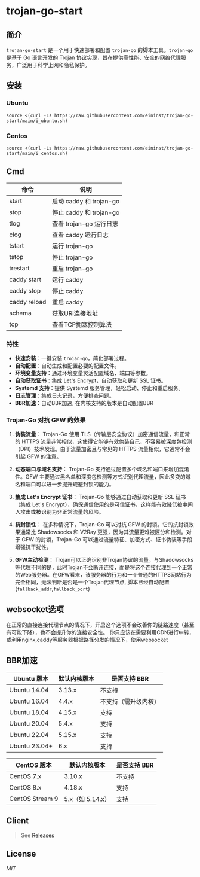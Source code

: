 # trojan-go-start
## 简介
`trojan-go-start` 是一个用于快速部署和配置 `trojan-go` 的脚本工具。`trojan-go` 是基于 Go 语言开发的 Trojan 协议实现，旨在提供高性能、安全的网络代理服务，广泛用于科学上网和隐私保护。


## 安装

### Ubuntu
```shell
source <(curl -Ls https://raw.githubusercontent.com/eininst/trojan-go-start/main/i_ubuntu.sh)
```

### Centos
```shell
source <(curl -Ls https://raw.githubusercontent.com/eininst/trojan-go-start/main/i_centos.sh)
```


## Cmd
| 命令           | 说明                   |
|--------------|----------------------|
| start        | 启动 caddy 和 trojan-go |
| stop         | 停止 caddy 和 trojan-go |
| tlog         | 查看 trojan-go 运行日志    |
| clog         | 查看 caddy 运行日志        |
| tstart       | 运行 trojan-go         |
| tstop        | 停止 trojan-go         |
| trestart     | 重启 trojan-go         |
| caddy start  | 运行 caddy             |
| caddy stop   | 停止 caddy             |
| caddy reload | 重启 caddy             |
| schema       | 获取URI连接地址            |
| tcp          | 查看TCP拥塞控制算法            |


### 特性
- **快速安装**：一键安装 `trojan-go`，简化部署过程。
- **自动配置**：自动生成和配置必要的配置文件。
- **环境变量支持**：通过环境变量灵活配置域名、端口等参数。
- **自动获取证书**：集成 Let's Encrypt，自动获取和更新 SSL 证书。
- **Systemd 支持**：提供 Systemd 服务管理，轻松启动、停止和重启服务。
- **日志管理**：集成日志记录，方便排查问题。
- **BBR加速**：自动BBR加速, 在内核支持的版本是自动配置BBR


### Trojan-Go 对抗 GFW 的效果

1. **伪装流量**：
   Trojan-Go 使用 TLS（传输层安全协议）加密通信流量，和正常的 HTTPS 流量非常相似，这使得它能够有效伪装自己，不容易被深度包检测（DPI）技术发现。由于流量加密且与常见的 HTTPS 流量相似，它通常不会引起 GFW 的注意。

2. **动态端口与域名支持**：
   Trojan-Go 支持通过配置多个域名和端口来增加混淆性。GFW 主要通过黑名单和深度包检测等方式识别代理流量，因此多变的域名和端口可以进一步提升规避封锁的能力。

3. **集成 Let's Encrypt 证书**：
   Trojan-Go 能够通过自动获取和更新 SSL 证书（集成 Let's Encrypt），确保通信使用的是可信证书，这样能有效降低被中间人攻击或被识别为非正常流量的风险。

4. **抗封锁性**：
   在多种情况下，Trojan-Go 可以对抗 GFW 的封锁。它的抗封锁效果通常比 Shadowsocks 和 V2Ray 更强，因为其流量更难被区分和检测。对于 GFW 的封锁，Trojan-Go 可以通过流量特征、加密方式、证书伪装等手段增强抗干扰性。

4. **GFW主动检测**：
   Trojan可以正确识别非Trojan协议的流量。与Shadowsocks等代理不同的是，此时Trojan不会断开连接，而是将这个连接代理到一个正常的Web服务器。在GFW看来，该服务器的行为和一个普通的HTTPS网站行为完全相同，无法判断是否是一个Trojan代理节点, 脚本已经自动配置(`fallback_addr`,`fallback_port`)


## websocket选项
在正常的直接连接代理节点的情况下，开启这个选项不会改善你的链路速度（甚至有可能下降），也不会提升你的连接安全性。
你只应该在需要利用CDN进行中转，或利用nginx,caddy等服务器根据路径分发的情况下，使用websocket


## BBR加速
| Ubuntu 版本   | 默认内核版本 | 是否支持 BBR            |
|---------------|--------------|-------------------------|
| Ubuntu 14.04  | 3.13.x       | 不支持                 |
| Ubuntu 16.04  | 4.4.x        | 不支持（需升级内核）   |
| Ubuntu 18.04  | 4.15.x       | 支持                   |
| Ubuntu 20.04  | 5.4.x        | 支持                   |
| Ubuntu 22.04  | 5.15.x       | 支持                   |
| Ubuntu 23.04+ | 6.x          | 支持                   |

| CentOS 版本        | 默认内核版本          | 是否支持 BBR |
|--------------------|-----------------------|--------------|
| CentOS 7.x         | 3.10.x               | 不支持       |
| CentOS 8.x         | 4.18.x               | 支持         |
| CentOS Stream 9    | 5.x（如 5.14.x）     | 支持         |



## Client
> See [Releases](https://github.com/eininst/trojan-go-start/releases)

[//]: # (Raksmart)
[//]: # (https://help.mints7.cc)

## License

*MIT*